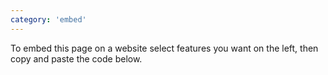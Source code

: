 ```yaml
---
category: 'embed'
---
```


To embed this page on a website select features you want on the left, then copy and paste the code below.